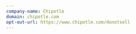 ```yaml
---
company-name: Chipotle
domain: chipotle.com
opt-out-url: https://www.chipotle.com/donotsell
---
```





